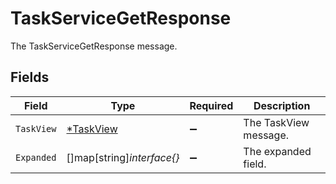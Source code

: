 # TaskServiceGetResponse

The TaskServiceGetResponse message.


## Fields

| Field                                        | Type                                         | Required                                     | Description                                  |
| -------------------------------------------- | -------------------------------------------- | -------------------------------------------- | -------------------------------------------- |
| `TaskView`                                   | [*TaskView](../../models/shared/taskview.md) | :heavy_minus_sign:                           | The TaskView message.                        |
| `Expanded`                                   | []map[string]*interface{}*                   | :heavy_minus_sign:                           | The expanded field.                          |